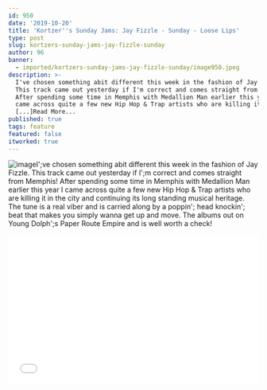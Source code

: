 ```yaml
---
id: 950
date: '2019-10-20'
title: 'Kortzer''s Sunday Jams: Jay Fizzle - Sunday - Loose Lips'
type: post
slug: kortzers-sunday-jams-jay-fizzle-sunday
author: 96
banner:
  - imported/kortzers-sunday-jams-jay-fizzle-sunday/image950.jpeg
description: >-
  I've chosen something abit different this week in the fashion of Jay Fizzle.
  This track came out yesterday if I'm correct and comes straight from Memphis!
  After spending some time in Memphis with Medallion Man earlier this year I
  came across quite a few new Hip Hop & Trap artists who are killing it in
  [...]Read More...
published: true
tags: feature
featured: false
itworked: true
---
```

![image](../imported/kortzers-sunday-jams-jay-fizzle-sunday/image950.jpeg)I';ve chosen something abit different this week in the fashion of Jay Fizzle. This track came out yesterday if I';m correct and comes straight from Memphis! After spending some time in Memphis with Medallion Man earlier this year I came across quite a few new Hip Hop & Trap artists who are killing it in the city and continuing its long standing musical heritage. The tune is a real viber and is carried along by a poppin'; head knockin'; beat that makes you simply wanna get up and move. The albums out on Young Dolph';s Paper Route Empire and is well worth a check!

<iframe width='100%' height='300' scrolling='no' frameborder='no' allow='autoplay' src='//www.youtube.com/embed/Z8LChOO-0UM?wmode=opaque'></iframe>